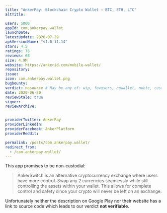 ```yaml
---
title: "AnkerPay: Blockchain Crypto Wallet – BTC, ETH, LTC"
altTitle: 

users: 5000
appId: com.ankerpay.wallet
launchDate: 
latestUpdate: 2020-07-29
apkVersionName: "v1.0.11.14"
stars: 4.5
ratings: 76
reviews: 68
size: 4.9M
website: https://ankerid.com/mobile-wallet/
repository: 
issue: 
icon: com.ankerpay.wallet.png
bugbounty: 
verdict: nosource # May be any of: wip, fewusers, nowallet, nobtc, custodial, nosource, nonverifiable, reproducible, bounty, defunct
date: 2020-06-20
reviewStale: true
signer: 
reviewArchive:


providerTwitter: AnkerPay
providerLinkedIn: 
providerFacebook: AnkerPlatform
providerReddit: 

permalink: /posts/com.ankerpay.wallet/
redirect_from:
  - /com.ankerpay.wallet/
---
```



This app promises to be non-custodial:

> AnkerSwitch is an alternative cryptocurrency exchange where users have more
  control. Swap any 2 currencies seamlessly while still controlling the assets
  within your wallet. This allows for complete control and safety since your
  crypto will never be left on an exchange.

Unfortunately neither the description on Google Play nor their website has a
link to source code which leads to our verdict **not verifiable**.
